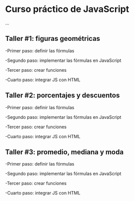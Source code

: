 # Curso práctico de JavaScript

...

## Taller #1: figuras geométricas

-Primer paso: definir las fórmulas

-Segundo paso: implementar las fórmulas en JavaScript

-Tercer paso: crear funciones

-Cuarto paso: integrar JS con HTML

## Taller #2: porcentajes y descuentos

-Primer paso: definir las fórmulas

-Segundo paso: implementar las fórmulas en JavaScript

-Tercer paso: crear funciones

-Cuarto paso: integrar JS con HTML

## Taller #3: promedio, mediana y moda

-Primer paso: definir las fórmulas

-Segundo paso: implementar las fórmulas en JavaScript

-Tercer paso: crear funciones

-Cuarto paso: integrar JS con HTML